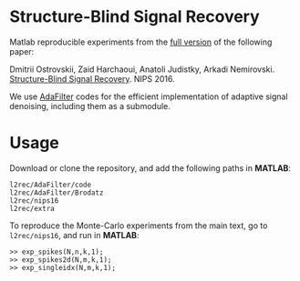 # Structure-Blind Signal Recovery

Matlab reproducible experiments from the [full version](https://arxiv.org/abs/1607.05712) of the following paper:

Dmitrii Ostrovskii, Zaid Harchaoui, Anatoli Judistky, Arkadi Nemirovski. [Structure-Blind Signal Recovery](https://papers.nips.cc/paper/6063-structure-blind-signal-recovery.pdf). NIPS 2016.

We use [AdaFilter](https://github.com/ostrodmit/AdaFilter) codes for the efficient implementation of adaptive signal denoising, including them as a submodule.

# Usage

Download or clone the repository, and add the following paths in **MATLAB**: 
```
l2rec/AdaFilter/code
l2rec/AdaFilter/Brodatz
l2rec/nips16
l2rec/extra
```
To reproduce the Monte-Carlo experiments from the main text, go to ``l2rec/nips16``, and run in **MATLAB**: 
```
>> exp_spikes(N,n,k,1);
>> exp_spikes2d(N,m,k,1);
>> exp_singleidx(N,m,k,1);
``` 
